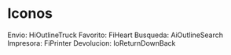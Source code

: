 # Iconos

Envio: HiOutlineTruck
Favorito: FiHeart
Busqueda: AiOutlineSearch
Impresora: FiPrinter
Devolucion: IoReturnDownBack
